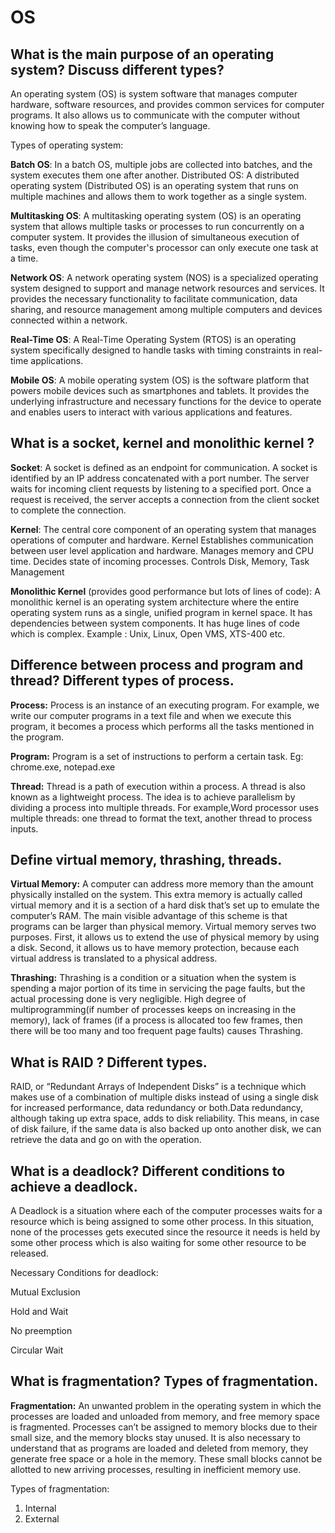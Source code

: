 # OS

## What is the main purpose of an operating system? Discuss different types? 
An operating system (OS) is system software that manages computer hardware, software resources, and provides common services for computer programs. It also allows us to communicate with the computer without knowing how to speak the computer’s language. 

Types of operating system:

**Batch OS**:  In a batch OS, multiple jobs are collected into batches, and the system executes them one after another.
Distributed OS: A distributed operating system (Distributed OS) is an operating system that runs on multiple machines and allows them to work together as a single system. 

**Multitasking OS**: A multitasking operating system (OS) is an operating system that allows multiple tasks or processes to run concurrently on a computer system. It provides the illusion of simultaneous execution of tasks, even though the computer's processor can only execute one task at a time. 

**Network OS**: A network operating system (NOS) is a specialized operating system designed to support and manage network resources and services. It provides the necessary functionality to facilitate communication, data sharing, and resource management among multiple computers and devices connected within a network.

**Real-Time OS**: A Real-Time Operating System (RTOS) is an operating system specifically designed to handle tasks with timing constraints in real-time applications.

**Mobile OS**: A mobile operating system (OS) is the software platform that powers mobile devices such as smartphones and tablets. It provides the underlying infrastructure and necessary functions for the device to operate and enables users to interact with various applications and features.

## What is a socket, kernel and monolithic kernel ? 
**Socket**: A socket is defined as an endpoint for communication. A socket is identified by an IP address concatenated with a port number. The server waits for incoming client requests by listening to a specified port. Once a request is received, the server accepts a connection from the client socket to complete the connection.

**Kernel**: The central core component of an operating system that manages operations of computer and hardware. Kernel Establishes communication between user level application and hardware. Manages memory and CPU time. Decides state of incoming processes. Controls Disk, Memory, Task Management

**Monolithic Kernel** (provides good performance but lots of lines of code): A monolithic kernel is an operating system architecture where the entire operating system runs as a single, unified program in kernel space. It has dependencies between system components. It has huge lines of code which is complex. Example : Unix, Linux, Open VMS, XTS-400 etc.

## Difference between process and program and thread? Different types of process. 
**Process:**
Process is an instance of an executing program. For example, we write our computer programs in a text file and when we execute this program, it becomes a process which performs all the tasks mentioned in the program.

**Program:**
Program is a set of instructions to perform a certain task. Eg: chrome.exe, notepad.exe

**Thread:**
Thread is a path of execution within a process. A thread is also known as a lightweight process. The idea is to achieve parallelism by dividing a process into multiple threads. For example,Word processor uses multiple threads: one thread to format the text, another thread to process inputs.

## Define virtual memory, thrashing, threads.  
**Virtual Memory:**
A computer can address more memory than the amount physically installed on the system. This extra memory is actually called virtual memory and it is a section of a hard disk that’s set up to emulate the computer’s RAM. The main visible advantage of this scheme is that programs can be larger than physical memory. Virtual memory serves two purposes. First, it allows us to extend the use of physical memory by using a disk. Second, it allows us to have memory protection, because each virtual address is translated to a physical address.

**Thrashing:**
Thrashing is a condition or a situation when the system is spending a major portion of its time in servicing the page faults, but the actual processing done is very negligible. High degree of multiprogramming(if number of processes keeps on increasing in the memory), lack of frames (if a process is allocated too few frames, then there will be too many and too frequent page faults) causes Thrashing.

## What is RAID ? Different types. 
RAID, or “Redundant Arrays of Independent Disks” is a technique which makes use of a combination of multiple disks instead of using a single disk for increased performance, data redundancy or both.Data redundancy, although taking up extra space, adds to disk reliability. This means, in case of disk failure, if the same data is also backed up onto another disk, we can retrieve the data and go on with the operation.

## What is a deadlock? Different conditions to achieve a deadlock. 
A Deadlock is a situation where each of the computer processes waits for a resource which is being assigned to some other process. In this situation, none of the processes gets executed since the resource it needs is held by some other process which is also waiting for some other resource to be released.

Necessary Conditions for deadlock:

Mutual Exclusion

Hold and Wait

No preemption

Circular Wait

## What is fragmentation? Types of fragmentation. 
**Fragmentation:**
An unwanted problem in the operating system in which the processes are loaded and unloaded from memory, and free memory space is fragmented. Processes can’t be assigned to memory blocks due to their small size, and the memory blocks stay unused. It is also necessary to understand that as programs are loaded and deleted from memory, they generate free space or a hole in the memory. These small blocks cannot be allotted to new arriving processes, resulting in inefficient memory use.

Types of fragmentation:
1. Internal
2. External
